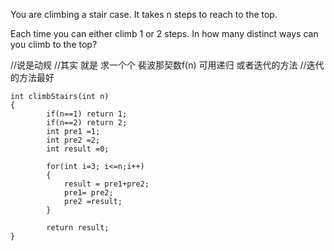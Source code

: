 You are climbing a stair case. It takes n steps to reach to the top.

Each time you can either climb 1 or 2 steps. In how many distinct ways can you climb to the top?



//说是动规
//其实 就是 求一个个 裴波那契数f(n) 可用递归 或者迭代的方法
//迭代的方法最好
```
int climbStairs(int n)
{
        if(n==1) return 1;
        if(n==2) return 2;
        int pre1 =1;
        int pre2 =2;
        int result =0;
        
        for(int i=3; i<=n;i++)
        {
            result = pre1+pre2;
            pre1= pre2;
            pre2 =result;
        }
        
        return result;
}
```